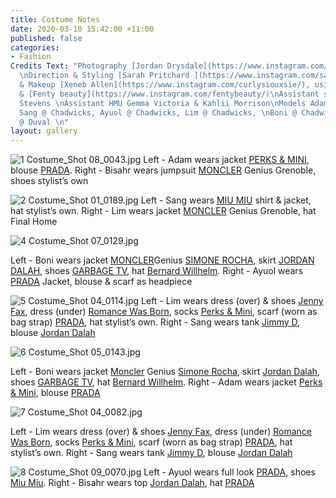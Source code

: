 ```yaml
---
title: Costume Notes
date: 2020-03-10 15:42:00 +11:00
published: false
categories:
- Fashion
Credits Text: "Photography [Jordan Drysdale](https://www.instagram.com/jordandrysdale/)
  \nDirection & Styling [Sarah Pritchard ](https://www.instagram.com/sar4hcant/)\nHair
  & Makeup [Xeneb Allen](https://www.instagram.com/curlysiouxsie/), using [Kevin Murphy](https://www.instagram.com/kevin.murphy/)
  & [Fenty beauty](https://www.instagram.com/fentybeauty/)\nAssistant stylist Will
  Stevens \nAssistant HMU Gemma Victoria & Kahlii Morrison\nModels Adam @ People Agency,
  Sang @ Chadwicks, Ayuol @ Chadwicks, Lim @ Chadwicks, \nBoni @ Chadwicks, Bisahr
  @ Duval \n"
layout: gallery
---
```



![1 Costume_Shot 08_0043.jpg](/uploads/1%20Costume_Shot%2008_0043.jpg)
Left - Adam wears jacket [PERKS & MINI](https://www.instagram.com/perksandmini/), blouse [PRADA](https://www.instagram.com/prada/).
Right - Bisahr wears jumpsuit [MONCLER](https://www.instagram.com/moncler/) Genius Grenoble, shoes stylist’s own

![2 Costume_Shot 01_0189.jpg](/uploads/2%20Costume_Shot%2001_0189.jpg)
Left - Sang wears [MIU MIU](https://www.instagram.com/miumiu/) shirt & jacket, hat stylist’s own.
Right - Lim wears jacket [MONCLER](https://www.instagram.com/moncler/) Genius Grenoble, hat Final Home

![4 Costume_Shot 07_0129.jpg](/uploads/4%20Costume_Shot%2007_0129.jpg)

Left - Boni wears jacket [MONCLER](https://www.instagram.com/moncler/)Genius [SIMONE ROCHA](https://www.instagram.com/simonerocha_/), skirt [JORDAN DALAH](https://www.instagram.com/jordandalahstudio/), shoes [GARBAGE TV](https://www.instagram.com/garbagetv_/), hat [Bernard Willhelm](https://www.instagram.com/bernhardwillhelm/).
Right - Ayuol wears [PRADA](https://www.instagram.com/prada/) Jacket, blouse & scarf as headpiece 

![5 Costume_Shot 04_0114.jpg](/uploads/5%20Costume_Shot%2004_0114.jpg)
Left - Lim wears dress (over) & shoes [Jenny Fax](https://www.instagram.com/jennyfax.official/), dress (under) [Romance Was Born](https://www.instagram.com/romancewasborn/), socks [Perks & Mini](https://www.instagram.com/perksandmini/), scarf (worn as bag strap) [PRADA](https://www.instagram.com/prada/), hat stylist’s own.
Right - Sang wears tank [Jimmy D](https://www.instagram.com/jimmyd_was_here/), blouse [Jordan Dalah](https://www.instagram.com/jordandalahstudio/) 

![6 Costume_Shot 05_0143.jpg](/uploads/6%20Costume_Shot%2005_0143.jpg)

Left - Boni wears jacket [Moncler](https://www.instagram.com/moncler/) Genius [Simone Rocha](https://www.instagram.com/simonerocha_/), skirt [Jordan Dalah](https://www.instagram.com/jordandalahstudio/), shoes [GARBAGE TV](https://www.instagram.com/garbagetv_/), hat [Bernard Willhelm](https://www.instagram.com/bernhardwillhelm/).
Right - Adam wears jacket [Perks & Mini](https://www.instagram.com/perksandmini/), blouse [PRADA](https://www.instagram.com/prada/)

![7 Costume_Shot 04_0082.jpg](/uploads/7%20Costume_Shot%2004_0082.jpg)

Left - Lim wears dress (over) & shoes [Jenny Fax](https://www.instagram.com/jennyfax.official/), dress (under) [Romance Was Born](https://www.instagram.com/romancewasborn/), socks [Perks & Mini](https://www.instagram.com/perksandmini/), scarf (worn as bag strap) [PRADA](https://www.instagram.com/prada/), hat stylist’s own.
Right - Sang wears tank [Jimmy D](https://www.instagram.com/jimmyd_was_here/), blouse [Jordan Dalah ](https://www.instagram.com/jordandalahstudio/)

![8 Costume_Shot 09_0070.jpg](/uploads/8%20Costume_Shot%2009_0070.jpg)
Left - Ayuol wears full look [PRADA](https://www.instagram.com/prada/), shoes [Miu Miu](https://www.instagram.com/miumiu/).
Right - Bisahr wears top [Jordan Dalah](https://www.instagram.com/jordandalahstudio/), hat [PRADA](https://www.instagram.com/prada/)